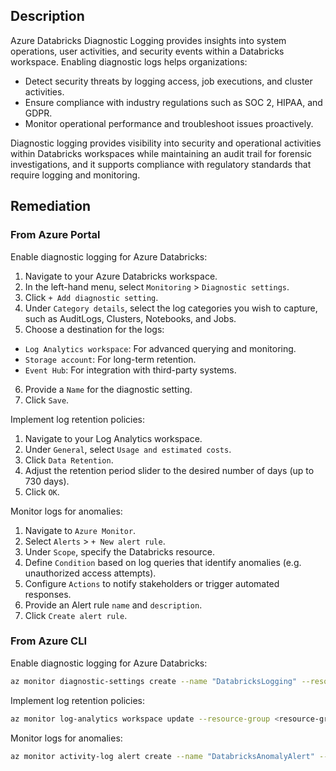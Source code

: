 ## Description

Azure Databricks Diagnostic Logging provides insights into system operations, user activities, and security events within a Databricks workspace. Enabling diagnostic logs helps organizations:
* Detect security threats by logging access, job executions, and cluster activities.
* Ensure compliance with industry regulations such as SOC 2, HIPAA, and GDPR.
* Monitor operational performance and troubleshoot issues proactively.

Diagnostic logging provides visibility into security and operational activities within Databricks workspaces while maintaining an audit trail for forensic investigations, and it supports compliance with regulatory standards that require logging and monitoring.

## Remediation

### From Azure Portal

Enable diagnostic logging for Azure Databricks:

1. Navigate to your Azure Databricks workspace.
2. In the left-hand menu, select `Monitoring` > `Diagnostic settings`.
3. Click `+ Add diagnostic setting`.
4. Under `Category details`, select the log categories you wish to capture, such as AuditLogs, Clusters, Notebooks, and Jobs.
5. Choose a destination for the logs:
 - `Log Analytics workspace`: For advanced querying and monitoring.
 - `Storage account`: For long-term retention.
 - `Event Hub`: For integration with third-party systems.
6. Provide a `Name` for the diagnostic setting.
7. Click `Save`.

Implement log retention policies:

1. Navigate to your Log Analytics workspace.
2. Under `General`, select `Usage and estimated costs`.
3. Click `Data Retention`.
4. Adjust the retention period slider to the desired number of days (up to 730 days).
5. Click `OK`.

Monitor logs for anomalies:

1. Navigate to `Azure Monitor`.
2. Select `Alerts` > `+ New alert rule`.
3. Under `Scope`, specify the Databricks resource.
4. Define `Condition` based on log queries that identify anomalies (e.g. unauthorized access attempts).
5. Configure `Actions` to notify stakeholders or trigger automated responses.
6. Provide an Alert rule `name` and `description`.
7. Click `Create alert rule`.

### From Azure CLI

Enable diagnostic logging for Azure Databricks:

```bash
az monitor diagnostic-settings create --name "DatabricksLogging" --resource <databricks-resource-id> --logs '[{"category": "AuditLogs", "enabled": true}, {"category": "Clusters", "enabled": true}, {"category": "Notebooks", "enabled": true}, {"category": "Jobs", "enabled": true}]' --workspace <log-analytics-id>
```

Implement log retention policies:

```bash
az monitor log-analytics workspace update --resource-group <resource-group> --name <log-analytics-name> --retention-time 365
```

Monitor logs for anomalies:

```bash
az monitor activity-log alert create --name "DatabricksAnomalyAlert" --resource-group <resource-group> --scopes <databricks-resource-id> --condition "contains 'UnauthorizedAccess'"
```
